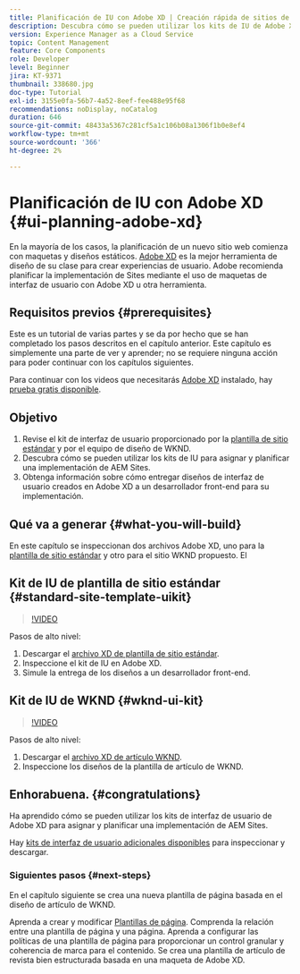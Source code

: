 ```yaml
---
title: Planificación de IU con Adobe XD | Creación rápida de sitios de AEM
description: Descubra cómo se pueden utilizar los kits de IU de Adobe XD para diseñar y acelerar la implementación de Adobe Experience Manager Sites.
version: Experience Manager as a Cloud Service
topic: Content Management
feature: Core Components
role: Developer
level: Beginner
jira: KT-9371
thumbnail: 338680.jpg
doc-type: Tutorial
exl-id: 3155e0fa-56b7-4a52-8eef-fee488e95f68
recommendations: noDisplay, noCatalog
duration: 646
source-git-commit: 48433a5367c281cf5a1c106b08a1306f1b0e8ef4
workflow-type: tm+mt
source-wordcount: '366'
ht-degree: 2%

---
```


# Planificación de IU con Adobe XD {#ui-planning-adobe-xd}

En la mayoría de los casos, la planificación de un nuevo sitio web comienza con maquetas y diseños estáticos. [Adobe XD](https://www.adobe.com/products/xd.html) es la mejor herramienta de diseño de su clase para crear experiencias de usuario. Adobe recomienda planificar la implementación de Sites mediante el uso de maquetas de interfaz de usuario con Adobe XD u otra herramienta.

## Requisitos previos {#prerequisites}

Este es un tutorial de varias partes y se da por hecho que se han completado los pasos descritos en el capítulo anterior. Este capítulo es simplemente una parte de ver y aprender; no se requiere ninguna acción para poder continuar con los capítulos siguientes.

Para continuar con los videos que necesitarás [Adobe XD](https://www.adobe.com/products/xd/pricing/free-trial.html) instalado, hay [prueba gratis disponible](https://www.adobe.com/products/xd/pricing/free-trial.html).

## Objetivo

1. Revise el kit de interfaz de usuario proporcionado por la [plantilla de sitio estándar](https://github.com/adobe/aem-site-template-standard) y por el equipo de diseño de WKND.
1. Descubra cómo se pueden utilizar los kits de IU para asignar y planificar una implementación de AEM Sites.
1. Obtenga información sobre cómo entregar diseños de interfaz de usuario creados en Adobe XD a un desarrollador front-end para su implementación.

## Qué va a generar {#what-you-will-build}

En este capítulo se inspeccionan dos archivos Adobe XD, uno para la [plantilla de sitio estándar](https://github.com/adobe/aem-site-template-standard) y otro para el sitio WKND propuesto. El

## Kit de IU de plantilla de sitio estándar {#standard-site-template-uikit}

>[!VIDEO](https://video.tv.adobe.com/v/3448433?quality=12&learn=on&captions=spa)

Pasos de alto nivel:

1. Descargar el [archivo XD de plantilla de sitio estándar](https://github.com/adobe/aem-site-template-standard/raw/main/files/wireframe.xd).
1. Inspeccione el kit de IU en Adobe XD.
1. Simule la entrega de los diseños a un desarrollador front-end.

## Kit de IU de WKND {#wknd-ui-kit}

>[!VIDEO](https://video.tv.adobe.com/v/36009?quality=12&learn=on&captions=spa)

Pasos de alto nivel:

1. Descargar el [archivo XD de artículo WKND](https://github.com/adobe/aem-guides-wknd/releases/download/aem-guides-wknd-0.0.2/AEM_UI-kit-WKND-article-design.xd).
1. Inspeccione los diseños de la plantilla de artículo de WKND.

## Enhorabuena. {#congratulations}

Ha aprendido cómo se pueden utilizar los kits de interfaz de usuario de Adobe XD para asignar y planificar una implementación de AEM Sites.

Hay [kits de interfaz de usuario adicionales disponibles](https://www.adobe.com/products/xd/features/ui-kits.html) para inspeccionar y descargar.

### Siguientes pasos {#next-steps}

En el capítulo siguiente se crea una nueva plantilla de página basada en el diseño de artículo de WKND.

Aprenda a crear y modificar [Plantillas de página](./page-templates.md). Comprenda la relación entre una plantilla de página y una página. Aprenda a configurar las políticas de una plantilla de página para proporcionar un control granular y coherencia de marca para el contenido.  Se crea una plantilla de artículo de revista bien estructurada basada en una maqueta de Adobe XD.
